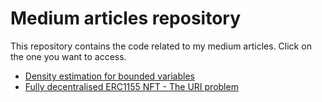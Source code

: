 # Medium articles repository
This repository contains the code related to my medium articles. Click on the one you want to access.
- [Density estimation for bounded variables](Density%20estimation%20for%20bounded%20variables)
- [Fully decentralised ERC1155 NFT - The URI problem](aaa)
